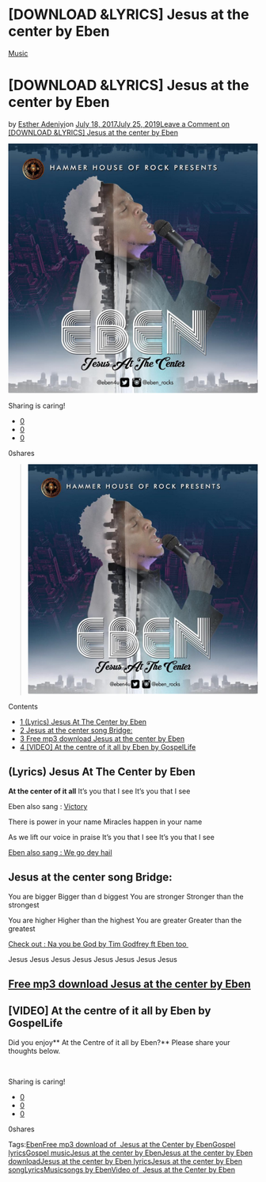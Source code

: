 # [DOWNLOAD &LYRICS] Jesus at the center by Eben

[Music](https://estheradeniyi.com/category/music/)
# [DOWNLOAD &LYRICS] Jesus at the center by Eben

by [Esther Adeniyi](https://estheradeniyi.com/author/esther-adeniyi/)on [July 18, 2017July 25, 2019](https://estheradeniyi.com/jesus-at-center-by-eben-lyrics-mp3/)[Leave a Comment on [DOWNLOAD &LYRICS] Jesus at the center by Eben](https://estheradeniyi.com/jesus-at-center-by-eben-lyrics-mp3/#respond)

![Jesus at the center by Eben, At the centre of it all by Eben](images\wp-1455278389924.jpeg)

Sharing is caring!

- [0](https://www.facebook.com/sharer/sharer.php?u=https%3A%2F%2Festheradeniyi.com%2Fjesus-at-center-by-eben-lyrics-mp3%2F&amp;t=%5BDOWNLOAD%20%26LYRICS%5D%20Jesus%20at%20the%20center%20by%20Eben)
- [0](https://twitter.com/intent/tweet?text=%5BDOWNLOAD%20%26LYRICS%5D%20Jesus%20at%20the%20center%20by%20Eben&amp;url=https%3A%2F%2Festheradeniyi.com%2Fjesus-at-center-by-eben-lyrics-mp3%2F)
- [0](#)

0shares

> [![Jesus at the center, Esther Adeniyi](images\wp-1455278389924-1024x1024.jpeg)](images\wp-1455278389924-1024x1024.jpeg)

Contents

- [1 (Lyrics) Jesus At The Center by Eben](#Lyrics_Jesus_At_The_Center_by_Eben)
- [2 Jesus at the center song Bridge:](#Jesus_at_the_center_song_Bridge)
- [3 Free mp3 download Jesus at the center by Eben](#Free_mp3_download_Jesus_at_the_center_by_Eben)
- [4 [VIDEO] At the centre of it all by Eben by GospelLife](#VIDEO_At_the_centre_of_it_all_by_Eben_by_GospelLife)

## (Lyrics) Jesus At The Center by Eben

**At the center of it all**
 It&#x2019;s you that I see
 It&#x2019;s you that I see

Eben also sang : [Victory](https://estheradeniyi.com/victory-eben-lyrics-download/)

There is power in your name
 Miracles happen in your name

As we lift our voice in praise
 It&#x2019;s you that I see
 It&#x2019;s you that I see

[Eben also sang : We go dey hail](https://estheradeniyi.com/all-way-by-eben-lyrics-mp3-download/)

## Jesus at the center song Bridge:

You are bigger
 Bigger than d biggest
 You are stronger
 Stronger than the strongest

You are higher
 Higher than the highest
 You are greater
 Greater than the greatest

[Check out : Na you be God by Tim Godfrey ft Eben too&#xA0;](https://estheradeniyi.com/na-you-be-god-lyrics-mp3-download-by/)

Jesus
 Jesus
 Jesus
 Jesus
 Jesus
 Jesus
 Jesus
 Jesus

## [Free mp3 download Jesus at the center by Eben](http://www.gmusicplus.com/music-eben-jesus-at-the-center-free-download-lyrics-eben4u/)

## [VIDEO] At the centre of it all by Eben by GospelLife

Did you enjoy** At the Centre of it all by Eben?** Please share your thoughts below.

&#xA0;

Sharing is caring!

- [0](https://www.facebook.com/sharer/sharer.php?u=https%3A%2F%2Festheradeniyi.com%2Fjesus-at-center-by-eben-lyrics-mp3%2F&amp;t=%5BDOWNLOAD%20%26LYRICS%5D%20Jesus%20at%20the%20center%20by%20Eben)
- [0](https://twitter.com/intent/tweet?text=%5BDOWNLOAD%20%26LYRICS%5D%20Jesus%20at%20the%20center%20by%20Eben&amp;url=https%3A%2F%2Festheradeniyi.com%2Fjesus-at-center-by-eben-lyrics-mp3%2F)
- [0](#)

0shares

Tags:[Eben](https://estheradeniyi.com/tag/eben/)[Free mp3 download of&#xA0; Jesus at the Center by Eben](https://estheradeniyi.com/tag/free-mp3-download-of-jesus-at-the-center-by-eben/)[Gospel lyrics](https://estheradeniyi.com/tag/gospel-lyrics/)[Gospel music](https://estheradeniyi.com/tag/gospel-music/)[Jesus at the center by Eben](https://estheradeniyi.com/tag/jesus-at-the-center-by-eben/)[Jesus at the center by Eben download](https://estheradeniyi.com/tag/jesus-at-the-center-by-eben-download/)[Jesus at the center by Eben lyrics](https://estheradeniyi.com/tag/jesus-at-the-center-by-eben-lyrics/)[Jesus at the center by Eben song](https://estheradeniyi.com/tag/jesus-at-the-center-by-eben-song/)[Lyrics](https://estheradeniyi.com/tag/lyrics/)[Music](https://estheradeniyi.com/tag/music/)[songs by Eben](https://estheradeniyi.com/tag/songs-by-eben/)[Video of&#xA0; Jesus at the Center by Eben](https://estheradeniyi.com/tag/video-of-jesus-at-the-center-by-eben/)